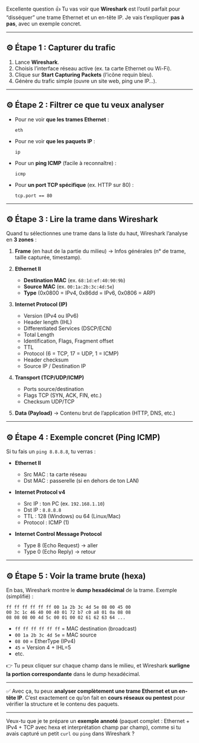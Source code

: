 Excellente question 👍 Tu vas voir que **Wireshark** est l’outil parfait pour “disséquer” une trame Ethernet et un en-tête IP.
Je vais t’expliquer **pas à pas**, avec un exemple concret.

---

## ⚙️ Étape 1 : Capturer du trafic

1. Lance **Wireshark**.
2. Choisis l’interface réseau active (ex. ta carte Ethernet ou Wi-Fi).
3. Clique sur **Start Capturing Packets** (l’icône requin bleu).
4. Génère du trafic simple (ouvre un site web, ping une IP…).

---

## ⚙️ Étape 2 : Filtrer ce que tu veux analyser

* Pour ne voir **que les trames Ethernet** :

  ```
  eth
  ```
* Pour ne voir **que les paquets IP** :

  ```
  ip
  ```
* Pour un **ping ICMP** (facile à reconnaître) :

  ```
  icmp
  ```
* Pour **un port TCP spécifique** (ex. HTTP sur 80) :

  ```
  tcp.port == 80
  ```

---

## ⚙️ Étape 3 : Lire la trame dans Wireshark

Quand tu sélectionnes une trame dans la liste du haut, Wireshark l’analyse en **3 zones** :

1. **Frame** (en haut de la partie du milieu)
   → Infos générales (n° de trame, taille capturée, timestamp).

2. **Ethernet II**

   * **Destination MAC** (ex. `68:1d:ef:40:90:9b`)
   * **Source MAC** (ex. `00:1a:2b:3c:4d:5e`)
   * **Type** (0x0800 = IPv4, 0x86dd = IPv6, 0x0806 = ARP)

3. **Internet Protocol (IP)**

   * Version (IPv4 ou IPv6)
   * Header length (IHL)
   * Differentiated Services (DSCP/ECN)
   * Total Length
   * Identification, Flags, Fragment offset
   * TTL
   * Protocol (6 = TCP, 17 = UDP, 1 = ICMP)
   * Header checksum
   * Source IP / Destination IP

4. **Transport (TCP/UDP/ICMP)**

   * Ports source/destination
   * Flags TCP (SYN, ACK, FIN, etc.)
   * Checksum UDP/TCP

5. **Data (Payload)**
   → Contenu brut de l’application (HTTP, DNS, etc.)

---

## ⚙️ Étape 4 : Exemple concret (Ping ICMP)

Si tu fais un `ping 8.8.8.8`, tu verras :

* **Ethernet II**

  * Src MAC : ta carte réseau
  * Dst MAC : passerelle (si en dehors de ton LAN)

* **Internet Protocol v4**

  * Src IP : ton PC (ex. `192.168.1.10`)
  * Dst IP : `8.8.8.8`
  * TTL : 128 (Windows) ou 64 (Linux/Mac)
  * Protocol : ICMP (1)

* **Internet Control Message Protocol**

  * Type 8 (Echo Request) → aller
  * Type 0 (Echo Reply) → retour

---

## ⚙️ Étape 5 : Voir la trame brute (hexa)

En bas, Wireshark montre le **dump hexadécimal** de la trame.
Exemple (simplifié) :

```
ff ff ff ff ff ff 00 1a 2b 3c 4d 5e 08 00 45 00
00 3c 1c 46 40 00 40 01 72 b7 c0 a8 01 0a 08 08
08 08 08 00 4d 5c 00 01 00 02 61 62 63 64 ...
```

* `ff ff ff ff ff ff` = MAC destination (broadcast)
* `00 1a 2b 3c 4d 5e` = MAC source
* `08 00` = EtherType (IPv4)
* `45` = Version 4 + IHL=5
* etc.

👉 Tu peux cliquer sur chaque champ dans le milieu, et Wireshark **surligne la portion correspondante** dans le dump hexadécimal.

---

✅ Avec ça, tu peux **analyser complètement une trame Ethernet et un en-tête IP**.
C’est exactement ce qu’on fait en **cours réseaux ou pentest** pour vérifier la structure et le contenu des paquets.

---

Veux-tu que je te prépare un **exemple annoté** (paquet complet : Ethernet + IPv4 + TCP avec hexa et interprétation champ par champ), comme si tu avais capturé un petit `curl` ou `ping` dans Wireshark ?
